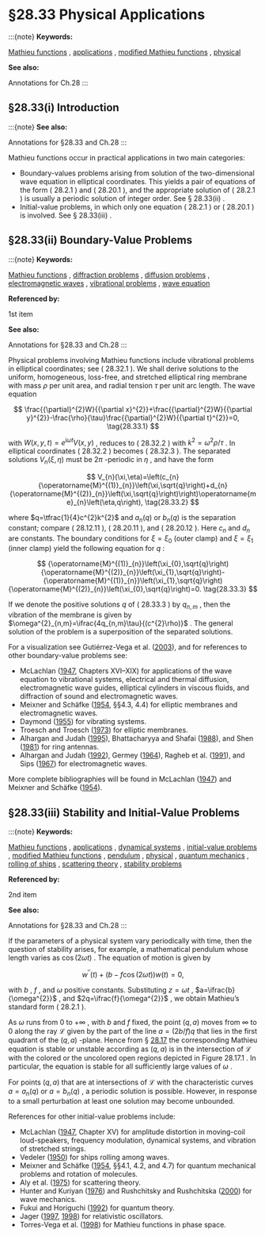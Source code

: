 # §28.33 Physical Applications

:::{note}
**Keywords:**

[Mathieu functions](http://dlmf.nist.gov/search/search?q=Mathieu%20functions) , [applications](http://dlmf.nist.gov/search/search?q=applications) , [modified Mathieu functions](http://dlmf.nist.gov/search/search?q=modified%20Mathieu%20functions) , [physical](http://dlmf.nist.gov/search/search?q=physical)

**See also:**

Annotations for Ch.28
:::


## §28.33(i) Introduction

:::{note}
**See also:**

Annotations for §28.33 and Ch.28
:::

Mathieu functions occur in practical applications in two main categories:

* Boundary-values problems arising from solution of the two-dimensional wave equation in elliptical coordinates. This yields a pair of equations of the form ( 28.2.1 ) and ( 28.20.1 ), and the appropriate solution of ( 28.2.1 ) is usually a periodic solution of integer order. See § 28.33(ii) .
* Initial-value problems, in which only one equation ( 28.2.1 ) or ( 28.20.1 ) is involved. See § 28.33(iii) .


## §28.33(ii) Boundary-Value Problems

:::{note}
**Keywords:**

[Mathieu functions](http://dlmf.nist.gov/search/search?q=Mathieu%20functions) , [diffraction problems](http://dlmf.nist.gov/search/search?q=diffraction%20problems) , [diffusion problems](http://dlmf.nist.gov/search/search?q=diffusion%20problems) , [electromagnetic waves](http://dlmf.nist.gov/search/search?q=electromagnetic%20waves) , [vibrational problems](http://dlmf.nist.gov/search/search?q=vibrational%20problems) , [wave equation](http://dlmf.nist.gov/search/search?q=wave%20equation)

**Referenced by:**

1st item

**See also:**

Annotations for §28.33 and Ch.28
:::

Physical problems involving Mathieu functions include vibrational problems in elliptical coordinates; see ( 28.32.1 ). We shall derive solutions to the uniform, homogeneous, loss-free, and stretched elliptical ring membrane with mass $\rho$ per unit area, and radial tension $\tau$ per unit arc length. The wave equation


<a id="E1"></a>
$$
\frac{{\partial}^{2}W}{{\partial x}^{2}}+\frac{{\partial}^{2}W}{{\partial y}^{2}}-\frac{\rho}{\tau}\frac{{\partial}^{2}W}{{\partial t}^{2}}=0, \tag{28.33.1}
$$

with $W(x,y,t)=e^{\mathrm{i}\omega t}V(x,y)$ , reduces to ( 28.32.2 ) with $k^{2}=\omega^{2}\rho/{\tau}$ . In elliptical coordinates ( 28.32.2 ) becomes ( 28.32.3 ). The separated solutions $V_{n}(\xi,\eta)$ must be $2\pi$ -periodic in $\eta$ , and have the form


<a id="E2"></a>
$$
V_{n}(\xi,\eta)=\left(c_{n}{\operatorname{M}^{(1)}_{n}}\left(\xi,\sqrt{q}\right)+d_{n}{\operatorname{M}^{(2)}_{n}}\left(\xi,\sqrt{q}\right)\right)\operatorname{me}_{n}\left(\eta,q\right), \tag{28.33.2}
$$

where $q=\tfrac{1}{4}c^{2}k^{2}$ and $a_{n}(q)$ or $b_{n}(q)$ is the separation constant; compare ( 28.12.11 ), ( 28.20.11 ), and ( 28.20.12 ). Here $c_{n}$ and $d_{n}$ are constants. The boundary conditions for $\xi=\xi_{0}$ (outer clamp) and $\xi=\xi_{1}$ (inner clamp) yield the following equation for $q$ :


<a id="E3"></a>
$$
{\operatorname{M}^{(1)}_{n}}\left(\xi_{0},\sqrt{q}\right){\operatorname{M}^{(2)}_{n}}\left(\xi_{1},\sqrt{q}\right)-{\operatorname{M}^{(1)}_{n}}\left(\xi_{1},\sqrt{q}\right){\operatorname{M}^{(2)}_{n}}\left(\xi_{0},\sqrt{q}\right)=0. \tag{28.33.3}
$$

If we denote the positive solutions $q$ of ( 28.33.3 ) by $q_{n,m}$ , then the vibration of the membrane is given by $\omega^{2}_{n,m}=\ifrac{4q_{n,m}\tau}{(c^{2}\rho)}$ . The general solution of the problem is a superposition of the separated solutions.

For a visualization see Gutiérrez-Vega et al. ([2003](./bib/G.html#bib1009 "Mathieu functions, a visual approach")), and for references to other boundary-value problems see:

* McLachlan ([1947](./bib/M.html#bib1585 "Theory and Application of Mathieu Functions"), Chapters XVI–XIX) for applications of the wave equation to vibrational systems, electrical and thermal diffusion, electromagnetic wave guides, elliptical cylinders in viscous fluids, and diffraction of sound and electromagnetic waves.
* Meixner and Schäfke ([1954](./bib/M.html#bib1598 "Mathieusche Funktionen und Sphäroidfunktionen mit Anwendungen auf physikalische und technische Probleme"), §§4.3, 4.4) for elliptic membranes and electromagnetic waves.
* Daymond ([1955](./bib/D.html#bib620 "The principal frequencies of vibrating systems with elliptic boundaries")) for vibrating systems.
* Troesch and Troesch ([1973](./bib/T.html#bib2281 "Eigenfrequencies of an elliptic membrane")) for elliptic membranes.
* Alhargan and Judah ([1995](./bib/index.html#bib61 "A general mode theory for the elliptic disk microstrip antenna")), Bhattacharyya and Shafai ([1988](./bib/B.html#bib274 "Theoretical and experimental investigation of the elliptical annual ring antenna")), and Shen ([1981](./bib/S.html#bib2063 "The elliptical microstrip antenna with circular polarization")) for ring antennas.
* Alhargan and Judah ([1992](./bib/index.html#bib60 "Frequency response characteristics of the multiport planar elliptic patch")), Germey ([1964](./bib/G.html#bib905 "Die Beugung einer ebenen elektromanetischen Welle an zwei parallelen unendlich langen idealleitenden Zylindern von elliptischem Querschnitt")), Ragheb et al. ([1991](./bib/R.html#bib1918 "Plane wave scattering by a conducting elliptic cylinder coated by a nonconfocal dielectric")), and Sips ([1967](./bib/S.html#bib2092 "Répartition du courant alternatif dans un conducteur cylindrique de section elliptique")) for electromagnetic waves.

More complete bibliographies will be found in McLachlan ([1947](./bib/M.html#bib1585 "Theory and Application of Mathieu Functions")) and Meixner and Schäfke ([1954](./bib/M.html#bib1598 "Mathieusche Funktionen und Sphäroidfunktionen mit Anwendungen auf physikalische und technische Probleme")).


## §28.33(iii) Stability and Initial-Value Problems

:::{note}
**Keywords:**

[Mathieu functions](http://dlmf.nist.gov/search/search?q=Mathieu%20functions) , [applications](http://dlmf.nist.gov/search/search?q=applications) , [dynamical systems](http://dlmf.nist.gov/search/search?q=dynamical%20systems) , [initial-value problems](http://dlmf.nist.gov/search/search?q=initial-value%20problems) , [modified Mathieu functions](http://dlmf.nist.gov/search/search?q=modified%20Mathieu%20functions) , [pendulum](http://dlmf.nist.gov/search/search?q=pendulum) , [physical](http://dlmf.nist.gov/search/search?q=physical) , [quantum mechanics](http://dlmf.nist.gov/search/search?q=quantum%20mechanics) , [rolling of ships](http://dlmf.nist.gov/search/search?q=rolling%20of%20ships) , [scattering theory](http://dlmf.nist.gov/search/search?q=scattering%20theory) , [stability problems](http://dlmf.nist.gov/search/search?q=stability%20problems)

**Referenced by:**

2nd item

**See also:**

Annotations for §28.33 and Ch.28
:::

If the parameters of a physical system vary periodically with time, then the question of stability arises, for example, a mathematical pendulum whose length varies as $\cos\left(2\omega t\right)$ . The equation of motion is given by


<a id="E4"></a>
$$
w^{\prime\prime}(t)+\left(b-f\cos\left(2\omega t\right)\right)w(t)=0, \tag{28.33.4}
$$

with $b$ , $f$ , and $\omega$ positive constants. Substituting $z=\omega t$ , $a=\ifrac{b}{\omega^{2}}$ , and $2q=\ifrac{f}{\omega^{2}}$ , we obtain Mathieu’s standard form ( 28.2.1 ).

As $\omega$ runs from $0$ to $+\infty$ , with $b$ and $f$ fixed, the point $(q,a)$ moves from $\infty$ to $0$ along the ray $\mathcal{L}$ given by the part of the line $a=(2b/f)q$ that lies in the first quadrant of the $(q,a)$ -plane. Hence from § [28.17](./28.17.md "§28.17 Stability as 𝑥→±∞ ‣ Mathieu Functions of Noninteger Order ‣ Chapter 28 Mathieu Functions and Hill’s Equation") the corresponding Mathieu equation is stable or unstable according as $(q,a)$ is in the intersection of $\mathcal{L}$ with the colored or the uncolored open regions depicted in Figure 28.17.1 . In particular, the equation is stable for all sufficiently large values of $\omega$ .

For points $(q,a)$ that are at intersections of $\mathcal{L}$ with the characteristic curves $a=a_{n}\left(q\right)$ or $a=b_{n}\left(q\right)$ , a periodic solution is possible. However, in response to a small perturbation at least one solution may become unbounded.

References for other initial-value problems include:

* McLachlan ([1947](./bib/M.html#bib1585 "Theory and Application of Mathieu Functions"), Chapter XV) for amplitude distortion in moving-coil loud-speakers, frequency modulation, dynamical systems, and vibration of stretched strings.
* Vedeler ([1950](./bib/V.html#bib2325 "A Mathieu equation for ships rolling among waves. I, II")) for ships rolling among waves.
* Meixner and Schäfke ([1954](./bib/M.html#bib1598 "Mathieusche Funktionen und Sphäroidfunktionen mit Anwendungen auf physikalische und technische Probleme"), §§4.1, 4.2, and 4.7) for quantum mechanical problems and rotation of molecules.
* Aly et al. ([1975](./bib/index.html#bib67 "Scattering by singular potentials with a perturbation – Theoretical introduction to Mathieu functions")) for scattering theory.
* Hunter and Kuriyan ([1976](./bib/H.html#bib1118 "Asymptotic expansions of Mathieu functions in wave mechanics")) and Rushchitsky and Rushchitska ([2000](./bib/R.html#bib1983 "On Simple Waves with Profiles in the form of some Special Functions—Chebyshev-Hermite, Mathieu, Whittaker—in Two-phase Media")) for wave mechanics.
* Fukui and Horiguchi ([1992](./bib/F.html#bib847 "Characteristic values of the integral equation satisfied by the Mathieu functions and its application to a system with chirality-pair interaction on a one-dimensional lattice")) for quantum theory.
* Jager ([1997](./bib/J.html#bib1156 "Fonctions de Mathieu et polynômes de Klein-Gordon"), [1998](./bib/J.html#bib1157 "Fonctions de Mathieu et fonctions propres de l’oscillateur relativiste")) for relativistic oscillators.
* Torres-Vega et al. ([1998](./bib/T.html#bib2264 "Special functions in phase space: Mathieu functions")) for Mathieu functions in phase space.
